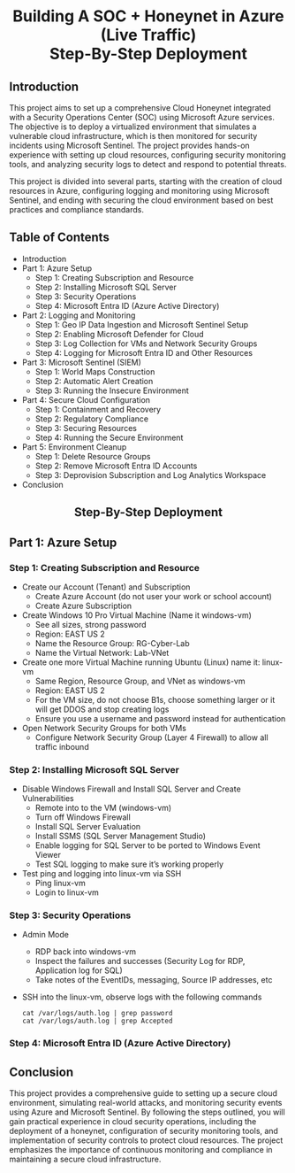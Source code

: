 # <p align="center"> Building A SOC + Honeynet in Azure (Live Traffic) </br> Step-By-Step Deployment

## Introduction

This project aims to set up a comprehensive Cloud Honeynet integrated with a Security Operations Center (SOC) using Microsoft Azure services. The objective is to deploy a virtualized environment that simulates a vulnerable cloud infrastructure, which is then monitored for security incidents using Microsoft Sentinel. The project provides hands-on experience with setting up cloud resources, configuring security monitoring tools, and analyzing security logs to detect and respond to potential threats.

This project is divided into several parts, starting with the creation of cloud resources in Azure, configuring logging and monitoring using Microsoft Sentinel, and ending with securing the cloud environment based on best practices and compliance standards.

## Table of Contents

- Introduction
- Part 1: Azure Setup
  - Step 1: Creating Subscription and Resource  
  - Step 2: Installing Microsoft SQL Server
  - Step 3: Security Operations
  - Step 4: Microsoft Entra ID (Azure Active Directory)
- Part 2: Logging and Monitoring
  - Step 1: Geo IP Data Ingestion and Microsoft Sentinel Setup
  - Step 2: Enabling Microsoft Defender for Cloud
  - Step 3: Log Collection for VMs and Network Security Groups
  - Step 4: Logging for Microsoft Entra ID and Other Resources
- Part 3: Microsoft Sentinel (SIEM)
  - Step 1: World Maps Construction
  - Step 2: Automatic Alert Creation
  - Step 3: Running the Insecure Environment
- Part 4: Secure Cloud Configuration
  - Step 1: Containment and Recovery
  - Step 2: Regulatory Compliance
  - Step 3: Securing Resources
  - Step 4: Running the Secure Environment
- Part 5: Environment Cleanup
  - Step 1: Delete Resource Groups
  - Step 2: Remove Microsoft Entra ID Accounts
  - Step 3: Deprovision Subscription and Log Analytics Workspace
- Conclusion    

## <p align="center"> Step-By-Step Deployment

## Part 1: Azure Setup

### Step 1: Creating Subscription and Resource
  - Create our Account (Tenant) and Subscription
    - Create Azure Account (do not user your work or school account)
    - Create Azure Subscription
  - Create Windows 10 Pro Virtual Machine (Name it windows-vm)
    - See all sizes, strong password
    - Region: EAST US 2
    - Name the Resource Group: RG-Cyber-Lab
    - Name the Virtual Network: Lab-VNet
  - Create one more Virtual Machine running Ubuntu (Linux) name it: linux-vm
    - Same Region, Resource Group, and VNet as windows-vm
    - Region: EAST US 2
    - For the VM size, do not choose B1s, choose something larger or it will get DDOS and stop creating logs
    - Ensure you use a username and password instead for authentication
  - Open Network Security Groups for both VMs
    - Configure Network Security Group (Layer 4 Firewall) to allow all traffic inbound
### Step 2: Installing Microsoft SQL Server
  - Disable Windows Firewall and Install SQL Server and Create Vulnerabilities
    - Remote into to the VM (windows-vm)
    - Turn off Windows Firewall
    - Install SQL Server Evaluation
    - Install SSMS (SQL Server Management Studio)
    - Enable logging for SQL Server to be ported to Windows Event Viewer
    - Test SQL logging to make sure it’s working properly
- Test ping and logging into linux-vm via SSH
  - Ping linux-vm
  - Login to linux-vm
### Step 3: Security Operations
- Admin Mode
  - RDP back into windows-vm
  - Inspect the failures and successes (Security Log for RDP, Application log for SQL)
  - Take notes of the EventIDs, messaging, Source IP addresses, etc
- SSH into the linux-vm, observe logs with the following commands
    
      cat /var/logs/auth.log | grep password 
      cat /var/logs/auth.log | grep Accepted

### Step 4: Microsoft Entra ID (Azure Active Directory)


## Conclusion

This project provides a comprehensive guide to setting up a secure cloud environment, simulating real-world attacks, and monitoring security events using Azure and Microsoft Sentinel. By following the steps outlined, you will gain practical experience in cloud security operations, including the deployment of a honeynet, configuration of security monitoring tools, and implementation of security controls to protect cloud resources. The project emphasizes the importance of continuous monitoring and compliance in maintaining a secure cloud infrastructure.

